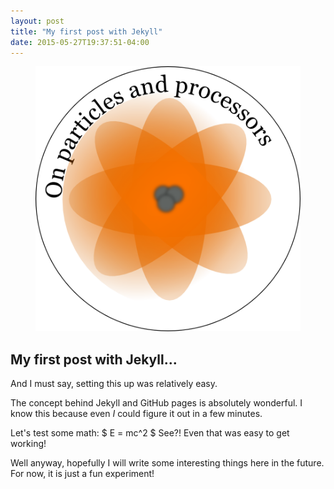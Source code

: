 ```yaml
---
layout: post
title: "My first post with Jekyll"
date: 2015-05-27T19:37:51-04:00
---
```


<figure><a href="/images/logo.png"><img src="/images/logo.png"></a></figure>

## My first post with Jekyll...

And I must say, setting this up was relatively easy. 

The concept behind Jekyll and GitHub pages is absolutely wonderful. I know this because even *I* could figure it out in a few minutes. 

Let's test some math: $ E = mc^2 $ See?! Even that was easy to get working!

Well anyway, hopefully I will write some interesting things here in the future. For now, it is just a fun experiment!



<script type="text/x-mathjax-config"> MathJax.Hub.Config({tex2jax: {inlineMath: [['$','$'],['\[','\]']], processEscapes: true}}); </script> 
<script type="text/javascript" src="http://cdn.mathjax.org/mathjax/latest/MathJax.js?config=TeX-AMS-MML_HTMLorMML"> </script>

